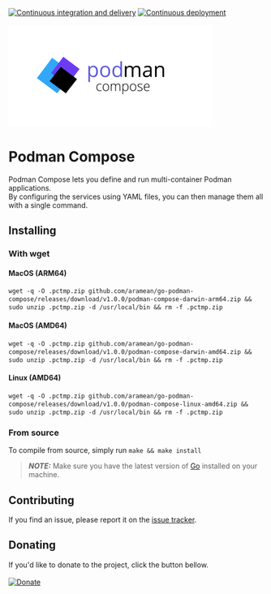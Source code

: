 [![Continuous integration and delivery](https://github.com/aramean/go-podman-compose/actions/workflows/releasement.yml/badge.svg)](https://github.com/aramean/go-podman-compose/actions/workflows/releasement.yml)
[![Continuous deployment](https://github.com/aramean/go-podman-compose/actions/workflows/deployment.yml/badge.svg)](https://github.com/aramean/go-podman-compose/actions/workflows/deployment.yml)<br><br>
<img src="/docs/logo.svg">

# Podman Compose
Podman Compose lets you define and run multi-container Podman applications.  
By configuring the services using YAML files, you can then manage them all with a single command.  

## Installing

### With wget

#### MacOS (ARM64)
```shell
wget -q -O .pctmp.zip github.com/aramean/go-podman-compose/releases/download/v1.0.0/podman-compose-darwin-arm64.zip && sudo unzip .pctmp.zip -d /usr/local/bin && rm -f .pctmp.zip
```

#### MacOS (AMD64)
```shell
wget -q -O .pctmp.zip github.com/aramean/go-podman-compose/releases/download/v1.0.0/podman-compose-darwin-amd64.zip && sudo unzip .pctmp.zip -d /usr/local/bin && rm -f .pctmp.zip
```

#### Linux (AMD64)
```shell
wget -q -O .pctmp.zip github.com/aramean/go-podman-compose/releases/download/v1.0.0/podman-compose-linux-amd64.zip && sudo unzip .pctmp.zip -d /usr/local/bin && rm -f .pctmp.zip
```


### From source
To compile from source, simply run `make && make install`
> **_NOTE:_**  Make sure you have the latest version of <a href="https://go.dev/dl/">Go</a> installed on your machine.

## Contributing

If you find an issue, please report it on the <a href="../../issues/new">issue tracker</a>.

## Donating

If you'd like to donate to the project, click the button bellow.<br><br>
[![Donate](https://img.shields.io/badge/Donate-PayPal-green.svg)](https://www.paypal.com/donate/?hosted_button_id=T7A39PQ2YGZFE)
